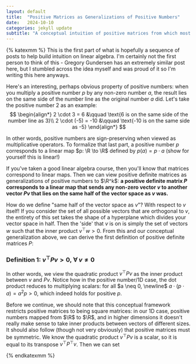 ```yaml
---
layout: default
title:  "Positive Matrices as Generalizations of Positive Numbers"
date:   2024-10-10
categories: jekyll update
subtitle: "A conceptual intuition of positive matrices from which most core properties of definite matrices can be derived"
---
```

{% katexmm %}
This is the first part of what is hopefully a sequence of posts to help build intuition on linear algebra. I'm certainly not the first person to think of this - Gregory Gundersen has an extremely similar post here, but I stumbled across the idea myself and was proud of it so I'm writing this here anyways.

Here's an interesting, perhaps obvious property of positive numbers: when you multiply a positive number $p$ by any non-zero number $a$, the result lies on the same side of the number line as the original number $a$ did. Let's take the positive number $2$ as an example:
$$
\begin{align*}
2 \cdot 3 = 6 &\qquad \text{6 is on the same side of the number line as 3}\\
2 \cdot (-5) = -10 &\qquad   \text{-10 is on the same side as -5}
\end{align*}
$$

In other words, positive numbers are sign-preserving when viewed as multiplicative operators. To formalize that last part, a positive number $p$ corresponds to a linear map $p: \R \to \R$ defined by $p(a) = p \cdot a$ (show for yourself this is linear!)

If you've taken a good linear algebra course, then you'll know that matrices correspond to linear maps. Then we can view positive definite matrices as generalizations of positive numbers to $\R^k$: **a positive definite matrix $P$ corresponds to a linear map that sends any non-zero vector $v$ to another vector $Pv$ that lies on the same half of the vector space as $v$ was.**

How do we define "same half of the vector space as $v$"? With respect to $v$ itself! If you consider the set of all possible vectors that are orthogonal to $v$, the entirety of this set takes the shape of a hyperplane which divides your vector space in half. Then the 'side' that $v$ is on is simply the set of vectors $w$ such that the inner product $v^\top w > 0$. From this and our conceptual generalization above, we can derive the first definition of positive definite matrices $P$:

### Definition 1: $v^\top P v > 0, \ \forall \ v \neq 0$
In other words, we view the quadratic product $v^\top Pv$ as the inner product between $v$ and $Pv$. Notice how in the positive number/1D case, the dot product reduces to multiplying scalars: for all $a \neq 0, \newline$ $a \cdot (p \cdot a) = a^2 p > 0$, which indeed holds for positive $p$.

Before we continue, we should note that this conceptual framework restricts positive matrices to being square matrices: in our 1D case, positive numbers mapped from $\R$ to $\R$, and in higher dimensions it doesn't really make sense to take inner products between vectors of different sizes. It should also follow (though not very obviously) that positive matrices must be symmetric. We know the quadratic product $v^\top P v$ is a scalar, so it is equal to its transpose $v^\top P^\top v$. Then we can set 



<!-- 
Check out the [Jekyll docs][jekyll-docs] for more info on how to get the most out of Jekyll. File all bugs/feature requests at [Jekyll’s GitHub repo][jekyll-gh]. If you have questions, you can ask them on [Jekyll Talk][jekyll-talk].

[jekyll-docs]: https://jekyllrb.com/docs/home
[jekyll-gh]:   https://github.com/jekyll/jekyll
[jekyll-talk]: https://talk.jekyllrb.com/ -->

{% endkatexmm %}
